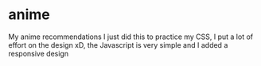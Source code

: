 # anime
My anime recommendations
I just did this to practice my CSS, I put a lot of effort on the design xD, the Javascript is very simple and I added a responsive design
